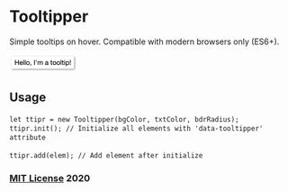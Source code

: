# Tooltipper

Simple tooltips on hover. Compatible with modern browsers only (ES6+).

<img src="preview.png" width="120" height="32">

## Usage

```
let ttipr = new Tooltipper(bgColor, txtColor, bdrRadius);
ttipr.init(); // Initialize all elements with 'data-tooltipper' attribute

ttipr.add(elem); // Add element after initialize
```

### [MIT License](https://en.wikipedia.org/wiki/MIT_License) 2020